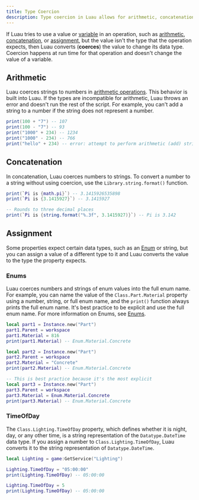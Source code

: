 ```yaml
---
title: Type Coercion
description: Type coercion in Luau allows for arithmetic, concatenation, and assignment of differently typed values.
---
```


If Luau tries to use a value or [variable](./variables.md) in an operation, such as [arithmetic](#arithmetic), [concatenation](#concatenation), or [assignment](#assignment), but the value isn't the type that the operation expects, then Luau converts (**coerces**) the value to change its data type. Coercion happens at run time for that operation and doesn't change the value of a variable.

## Arithmetic

Luau coerces strings to numbers in [arithmetic operations](./operators.md#arithmetic). This behavior is built into Luau. If the types are incompatible for arithmetic, Luau throws an error and doesn't run the rest of the script. For example, you can't add a string to a number if the string does not represent a number.

```lua
print(100 + "7") -- 107
print(100 - "7") -- 93
print("1000" + 234) -- 1234
print("1000" - 234) -- 766
print("hello" + 234) -- error: attempt to perform arithmetic (add) string and number
```

## Concatenation

In concatenation, Luau coerces numbers to strings. To convert a number to a string without using coercion, use the `Library.string.format()` function.

```lua
print(`Pi is {math.pi}`) -- 3.1415926535898
print(`Pi is {3.1415927}`) -- 3.1415927

-- Rounds to three decimal places
print(`Pi is {string.format("%.3f", 3.1415927)}`) -- Pi is 3.142
```

## Assignment

Some properties expect certain data types, such as an [Enum](#enums) or string, but you can assign a value of a different type to it and Luau converts the value to the type the property expects.

### Enums

Luau coerces numbers and strings of enum values into the full enum name. For example, you can name the value of the `Class.Part.Material` property using a number, string, or full enum name, and the `print()` function always prints the full enum name. It's best practice to be explicit and use the full enum name. For more information on Enums, see [Enums](./enums.md).

```lua
local part1 = Instance.new("Part")
part1.Parent = workspace
part1.Material = 816
print(part1.Material) -- Enum.Material.Concrete

local part2 = Instance.new("Part")
part2.Parent = workspace
part2.Material = "Concrete"
print(part2.Material) -- Enum.Material.Concrete

-- This is best practice because it's the most explicit
local part3 = Instance.new("Part")
part3.Parent = workspace
part3.Material = Enum.Material.Concrete
print(part3.Material) -- Enum.Material.Concrete
```

### TimeOfDay

The `Class.Lighting.TimeOfDay` property, which defines whether it is night, day, or any other time, is a string representation of the `Datatype.DateTime` data type. If you assign a number to `Class.Lighting.TimeOfDay`, Luau converts it to the string representation of `Datatype.DateTime`.

```lua
local Lighting = game:GetService("Lighting")

Lighting.TimeOfDay = "05:00:00"
print(Lighting.TimeOfDay) -- 05:00:00

Lighting.TimeOfDay = 5
print(Lighting.TimeOfDay) -- 05:00:00
```
